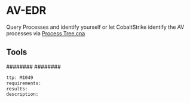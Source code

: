 # AV-EDR
Query Processes and identify yourself or let CobaltStrike identify the AV processes via [Process Tree.cna](https://github.com/ars3n11/Aggressor-Scripts/blob/master/ProcessTree.cna)


## Tools
########
########

```meta
ttp: M1049
requirements:
results: 
description: 
```
